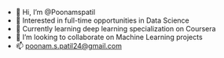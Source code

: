 - 👋 Hi, I’m @Poonamspatil
- 👀 Interested in full-time opportunities in Data Science
- 🌱 Currently learning deep learning specialization on Coursera
- 💞️ I’m looking to collaborate on Machine Learning projects
- 📫 poonam.s.patil24@gmail.com 

<!---
Poonamspatil/Poonamspatil is a ✨ special ✨ repository because its `README.md` (this file) appears on your GitHub profile.
You can click the Preview link to take a look at your changes.
--->
